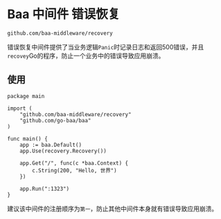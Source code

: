 # Baa 中间件 错误恢复

`github.com/baa-middleware/recovery`

错误恢复中间件提供了当业务逻辑`Panic`时记录日志和返回500错误，并且`recovey`Go的程序，防止一个业务中的错误导致应用崩溃。

## 使用

```
package main

import (
	"github.com/baa-middleware/recovery"
	"github.com/go-baa/baa"
)

func main() {
	app := baa.Default()
	app.Use(recovery.Recovery())

	app.Get("/", func(c *baa.Context) {
		c.String(200, "Hello, 世界")
	})

	app.Run(":1323")
}
```

建议该中间件的注册顺序为`第一`，防止其他中间件本身就有错误导致应用崩溃。
